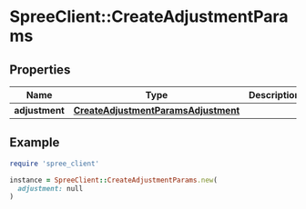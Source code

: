 # SpreeClient::CreateAdjustmentParams

## Properties

| Name | Type | Description | Notes |
| ---- | ---- | ----------- | ----- |
| **adjustment** | [**CreateAdjustmentParamsAdjustment**](CreateAdjustmentParamsAdjustment.md) |  |  |

## Example

```ruby
require 'spree_client'

instance = SpreeClient::CreateAdjustmentParams.new(
  adjustment: null
)
```

